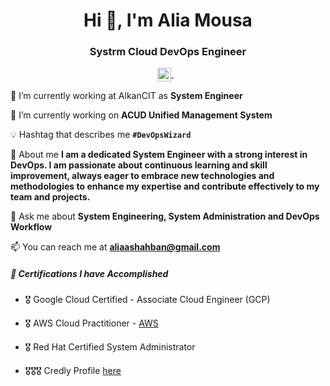 <h1 align="center">Hi 👋, I'm Alia Mousa</h1>
<h3 align="center">Systrm Cloud DevOps Engineer</h3>

<p align="center">
<a href="https://www.linkedin.com/in/alia-shaban/" target="blank">
  <img align="center" src="https://cdn.jsdelivr.net/npm/simple-icons@3/icons/linkedin.svg" alt="yatharth7" width="22px" />
</a>
  &nbsp;&nbsp;
</p>

🏢 I’m currently working at AlkanCIT as **System Engineer**

🌱 I’m currently working on **ACUD Unified Management System**

💡 Hashtag that describes me **`#DevOpsWizard`**

📝 About me  **I am a dedicated System Engineer with a strong interest in DevOps. I am passionate about continuous learning and skill improvement, always eager to embrace new technologies and methodologies to enhance my expertise and contribute effectively to my team and projects.**

💬 Ask me about **System Engineering, System Administration and DevOps Workflow**

📫 You can reach me at **aliaashahban@gmail.com**

##### 🧾 Certifications I have Accomplished

- 🎖 Google Cloud Certified - Associate Cloud Engineer (GCP) 

- 🎖 AWS Cloud Practitioner - [AWS](https://www.credly.com/badges/8cb93622-aa50-4527-b87e-7403ce7c20bf/public_url)

- 🎖 Red Hat Certified System Administrator

- 🎖🎖🎖 Credly Profile [here](https://www.credly.com/users/alia-mousa)
